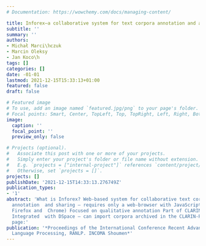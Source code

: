 ```yaml
---
# Documentation: https://wowchemy.com/docs/managing-content/

title: Inforex—a collaborative system for text corpora annotation and analysis
subtitle: ''
summary: ''
authors:
- Michał Marci\ŉczuk
- Marcin Oleksy
- Jan Koco\ŉ
tags: []
categories: []
date: -01-01
lastmod: 2021-12-15T15:33:13+01:00
featured: false
draft: false

# Featured image
# To use, add an image named `featured.jpg/png` to your page's folder.
# Focal points: Smart, Center, TopLeft, Top, TopRight, Left, Right, BottomLeft, Bottom, BottomRight.
image:
  caption: ''
  focal_point: ''
  preview_only: false

# Projects (optional).
#   Associate this post with one or more of your projects.
#   Simply enter your project's folder or file name without extension.
#   E.g. `projects = ["internal-project"]` references `content/project/deep-learning/index.md`.
#   Otherwise, set `projects = []`.
projects: []
publishDate: '2021-12-15T14:33:13.276749Z'
publication_types:
- '1'
abstract: 'What is Inforex? Web-based system for collaborative text corpora management,
  annotation  and sharing — requires only a web-browser with JavaScript support (suggested
  Firefox and  Chrome) Focused on qualitative annotation Part of CLARIN-PL infrastructure
  Integrated  with DSpace — can import corpora archived in the CLARIN-PL DSpace. Web
  page:'
publication: '*Proceedings of the International Conference Recent Advances in Natural
  Language Processing, RANLP. INCOMA Shoumen*'
---
```

